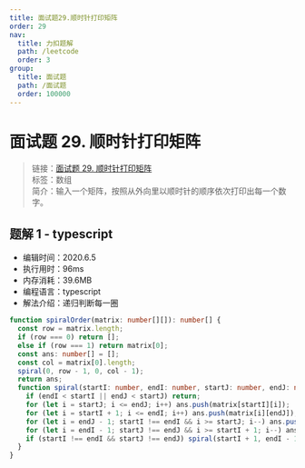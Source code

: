 ```yaml
---
title: 面试题29.顺时针打印矩阵
order: 29
nav:
  title: 力扣题解
  path: /leetcode
  order: 3
group:
  title: 面试题
  path: /面试题
  order: 100000
---
```


# 面试题 29. 顺时针打印矩阵

> 链接：[面试题 29. 顺时针打印矩阵](https://leetcode-cn.com/problems/shun-shi-zhen-da-yin-ju-zhen-lcof/)  
> 标签：数组  
> 简介：输入一个矩阵，按照从外向里以顺时针的顺序依次打印出每一个数字。

## 题解 1 - typescript

- 编辑时间：2020.6.5
- 执行用时：96ms
- 内存消耗：39.6MB
- 编程语言：typescript
- 解法介绍：递归判断每一圈

```typescript
function spiralOrder(matrix: number[][]): number[] {
  const row = matrix.length;
  if (row === 0) return [];
  else if (row === 1) return matrix[0];
  const ans: number[] = [];
  const col = matrix[0].length;
  spiral(0, row - 1, 0, col - 1);
  return ans;
  function spiral(startI: number, endI: number, startJ: number, endJ: number): void {
    if (endI < startI || endJ < startJ) return;
    for (let i = startJ; i <= endJ; i++) ans.push(matrix[startI][i]);
    for (let i = startI + 1; i <= endI; i++) ans.push(matrix[i][endJ]);
    for (let i = endJ - 1; startI !== endI && i >= startJ; i--) ans.push(matrix[endI][i]);
    for (let i = endI - 1; startJ !== endJ && i >= startI + 1; i--) ans.push(matrix[i][startJ]);
    if (startI !== endI && startJ !== endJ) spiral(startI + 1, endI - 1, startJ + 1, endJ - 1);
  }
}
```
